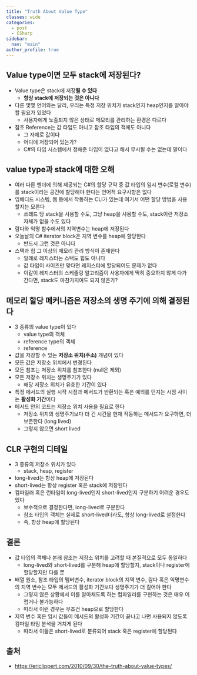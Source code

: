 ```yaml
---
title: "Truth About Value Type"
classes: wide
categories: 
  - post
  - CSharp
sidebar:
  nav: "main"
author_profile: true
---
```


## Value type이면 모두 stack에 저장된다?
* Value type은 stack에 저장**될 수 있다**
  * **항상 stack에 저장되는 것은 아니다**
* 다른 몇몇 언어와는 달리, 우리는 특정 저장 위치가 stack인지 heap인지를 알아야할 필요가 있었다
  * 사용자에게 노출되지 않은 상태로 메모리를 관리하는 환경은 다르다
* 참조 Reference는 값 타입도 아니고 참조 타입의 객체도 아니다
  * 그 자체로 값이다
  * 어디에 저장되어 있는가?
  * C#의 타입 시스템에서 정해준 타입이 없다고 해서 무시될 수는 없는데 말이다

## value type과 stack에 대한 오해
* 여러 다른 벤더에 의해 제공되는 C#의 할당 규약 중 값 타입의 임시 변수(로컬 변수)를 stack이라는 공간에 할당해야 한다는 언어적 요구사항은 없다
* 임베디드 시스템, 웹 등에서 작동하는 CLI가 있는데 여기서 어떤 할당 방법을 사용할지는 모른다
  * 쓰레드 당 stack을 사용할 수도, 그냥 heap을 사용할 수도, stack이란 저장소 자체가 없을 수도 있다
* 람다와 익명 함수에서의 지역변수는 heap에 저장된다
* 오늘날의 C# iterator block은 지역 변수를 heap에 할당한다
  * 반드시 그런 것은 아니다
* 스택과 힙 그 이상의 메모리 관리 방식이 존재한다
  * 일례로 레지스터는 스택도 힙도 아니다
  * 값 타입이 사이즈만 맞다면 레지스터에 할당되어도 문제가 없다
  * 이같이 레지스터의 스케줄링 알고리즘이 사용자에게 딱히 중요하지 않게 다가간다면, stack도 마찬가지여도 되지 않은가?

## 메모리 할당 메커니즘은 저장소의 생명 주기에 의해 결정된다
* 3 종류의 value type이 있다
  * value type의 객체
  * reference type의 객체
  * reference
* 값을 저장할 수 있는 **저장소 위치(주소)** 개념이 있다
* 모든 값은 저장소 위치에서 변경된다
* 모든 참조는 저장소 위치를 참조한다 (null은 제외)
* 모든 저장소 위치는 생명주기가 있다
  * 해당 저장소 위치가 유효한 기간이 있다
* 특정 메서드의 실행 시작 시점과 메서드가 반환되는 혹은 예외를 던지는 시점 사이는 **활성화 기간**이다
* 메서드 안의 코드는 저장소 위치 사용을 필요로 한다
  * 저장소 위치의 생명주기보다 더 긴 시간을 현재 작동하는 메서드가 요구하면, 더 보존한다 (long lived)
  * 그렇지 않으면 short lived

## CLR 구현의 디테일
* 3 종류의 저장소 위치가 있다
  * stack, heap, register
* long-lived는 항상 heap에 저장된다
* short-lived는 항상 register 혹은 stack에 저장된다
* 컴파일러 혹은 런타임이 long-lived인지 short-lived인지 구분하기 어려운 경우도 있다
  * 보수적으로 결정한다면, long-lived로 구분한다
  * 참조 타입의 객체는 실제로 short-lived더라도, 항상 long-lived로 설정한다
  * 즉, 항상 heap에 할당된다

## 결론
* 값 타입의 객체나 본래 참조는 저장소 위치를 고려할 때 본질적으로 모두 동일하다
  * long-lived와 short-lived를 구분해 heap에 할당할지, stack이나 register에 할당할지만 다를 뿐
* 배열 원소, 참조 타입의 멤버변수, iterator block의 지역 변수, 람다 혹은 익명변수의 지역 변수는 모두 메서드의 활성화 기간보다 생명주기가 더 길어야 한다
  * 그렇지 않은 상황에서 이를 알아채도록 하는 컴파일러를 구현하는 것은 매우 어렵거나 불가능하다
  * 따라서 이런 경우는 무조건 heap으로 할당한다
* 지역 변수 혹은 임시 값들이 메서드의 활성화 기간이 끝나고 나면 사용되지 않도록 컴파일 타임 분석을 거치게 된다
  * 따라서 이들은 short-lived로 분류되어 stack 혹은 register에 할당된다

## 출처
* <https://ericlippert.com/2010/09/30/the-truth-about-value-types/>